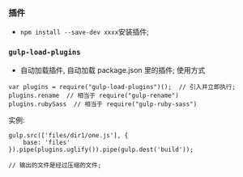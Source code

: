 ### 插件
* `npm install --save-dev xxxx`安装插件;

### `gulp-load-plugins`
* 自动加载插件, 自动加载 package.json 里的插件;
使用方式
```
var plugins = require("gulp-load-plugins")();  // 引入并立即执行;
plugins.rename  // 相当于 require("gulp-rename")
plugins.rubySass  // 相当于 require("gulp-ruby-sass")
```
实例:
```
gulp.src(['files/dir1/one.js'], {
    base: 'files'
}).pipe(plugins.uglify()).pipe(gulp.dest('build'));

// 输出的文件是经过压缩的文件; 
```